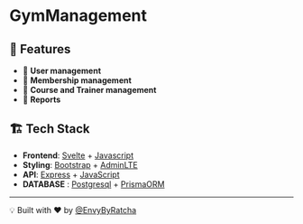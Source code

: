 # GymManagement

## 🎯 Features
- 📌 **User management**
- 📌 **Membership management** 
- 📌 **Course and Trainer management** 
- 📌 **Reports**

## 🏗️ Tech Stack
- **Frontend**: [Svelte](https://svelte.dev/) + [Javascript](https://developer.mozilla.org/en-US/docs/Web/JavaScript)
- **Styling**: [Bootstrap](https://getbootstrap.com/) + [AdminLTE](https://adminlte.io/)
- **API**: [Express](https://expressjs.com/) + [JavaScript](https://developer.mozilla.org/en-US/docs/Web/JavaScript)
- **DATABASE** : [Postgresql](https://www.postgresql.org/) + [PrismaORM](https://www.prisma.io/)

---
💡 Built with ❤️ by [@EnvyByRatcha](https://github.com/EnvyByRatcha)
